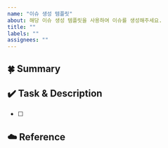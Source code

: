 ```yaml
---
name: "이슈 생성 템플릿"
about: 해당 이슈 생성 템플릿을 사용하여 이슈를 생성해주세요.
title: ""
labels: ""
assignees: ""
---
```


## 🍀 Summary
<!-- 진행할 작업에 대해 간단하게 설명해주세요 -->


## ✔️ Task & Description
<!-- 해당 작업을 수행하기 위해 해야 할 하위 태스크를 작성해주세요 -->

- [ ] 

## ☁️ Reference
